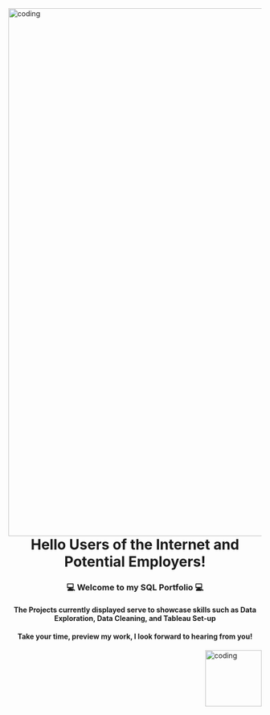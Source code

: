 <img align="left" alt="coding" width="1050" src="https://datacom.com/au/en/discover/articles/blog-five-ways-to-avoid-costly-microsoft-sql-database-licensing/_jcr_content/root/article_cover_image.coreimg.gif/1631768944306/microsoftsql-articlecoverimage-1920x600px.gif">
<h1 align="center">Hello Users of the Internet and Potential Employers!</h1>
<h3 align="center">💻 Welcome to my SQL Portfolio 💻</h3>
<h4 align="center">The Projects currently displayed serve to showcase skills such as Data Exploration, Data Cleaning, and Tableau Set-up</h4>

<h4 align="center">Take your time, preview my work, I look forward to hearing from you!</h4>

<img align="right" alt="coding" width="112" src="https://sqldbaschool.com/wp-content/uploads/2021/11/Learn-sql-dba-school-the-skill-of-tomorrow.gif">

